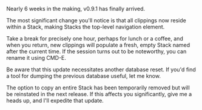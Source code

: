 Nearly 6 weeks in the making, v0.9.1 has finally arrived.

The most significant change you'll notice is that all clippings now reside within a Stack, making Stacks the top-level navigation element.

Take a break for precisely one hour, perhaps for lunch or a coffee, and when you return, new clippings will populate a fresh, empty Stack named after the current time. If the session turns out to be noteworthy, you can rename it using CMD-E.

Be aware that this update necessitates another database reset. If you'd find a tool for dumping the previous database useful, let me know.

The option to copy an entire Stack has been temporarily removed but will be reinstated in the next release. If this affects you significantly, give me a heads up, and I'll expedite that update.
